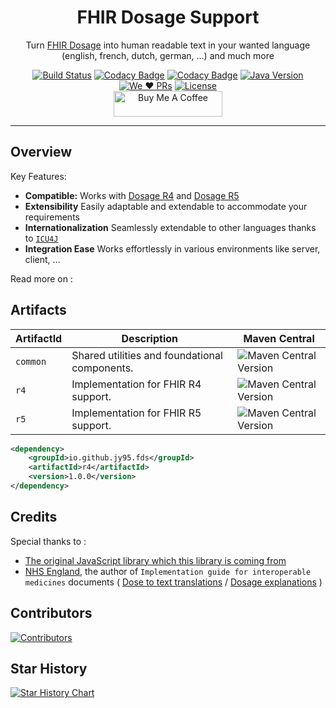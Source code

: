 <h1 style="text-align: center;">FHIR Dosage Support</h1>

<div style="text-align: center;">

Turn [FHIR Dosage](https://build.fhir.org/dosage.html) into human readable text in your wanted language (english, french, dutch, german, ...) and much more

[![Build Status](https://github.com/jy95/fds/actions/workflows/maven.yml/badge.svg)](https://github.com/jy95/fds/actions/workflows/maven.yml)
[![Codacy Badge](https://app.codacy.com/project/badge/Grade/56beb6b5e12a4de481cd74ad164989f9)](https://app.codacy.com/gh/jy95/fds/dashboard?utm_source=gh&utm_medium=referral&utm_content=&utm_campaign=Badge_grade)
[![Codacy Badge](https://app.codacy.com/project/badge/Coverage/56beb6b5e12a4de481cd74ad164989f9)](https://app.codacy.com/gh/jy95/fds/dashboard?utm_source=gh&utm_medium=referral&utm_content=&utm_campaign=Badge_coverage)
[![Java Version](https://img.shields.io/badge/Java-21%2B-brightgreen.svg)](https://www.oracle.com/java/)
[![We ❤️ PRs](https://img.shields.io/badge/We%20%E2%9D%A4%EF%B8%8F-Pull%20Requests-brightgreen.svg)](https://github.com/jy95/fds/pulls)
[![License](https://img.shields.io/badge/License-Apache_2.0-blue.svg)](https://github.com/jy95/fhir-dosage-utils/blob/main/LICENSE)
<br /> 
<a href="https://www.buymeacoffee.com/GPFR" target="_blank"><img src="https://cdn.buymeacoffee.com/buttons/v2/default-yellow.png" height="41" width="174" alt="Buy Me A Coffee" style="height: 41px !important;width: 174px !important;" ></a>
<br />

</div>

---

## Overview

Key Features:

- **Compatible:** Works with [Dosage R4](https://hl7.org/fhir/R4/dosage.html) and [Dosage R5](https://hl7.org/fhir/R5/dosage.html)
- **Extensibility** Easily adaptable and extendable to accommodate your requirements
- **Internationalization** Seamlessly extendable to other languages thanks to [`ICU4J`](https://unicode-org.github.io/icu/userguide/icu4j/)
- **Integration Ease** Works effortlessly in various environments like server, client, ...

Read more on : 

## Artifacts

| ArtifactId | Description                                   | Maven Central                                                                              |
|------------|-----------------------------------------------|--------------------------------------------------------------------------------------------|
| `common`   | Shared utilities and foundational components. | ![Maven Central Version](https://img.shields.io/maven-central/v/io.github.jy95.fds/common) |
| `r4`       | Implementation for FHIR R4 support.           | ![Maven Central Version](https://img.shields.io/maven-central/v/io.github.jy95.fds/r4)     |
| `r5`       | Implementation for FHIR R5 support.           | ![Maven Central Version](https://img.shields.io/maven-central/v/io.github.jy95.fds/r5)     |

```xml
<dependency>
    <groupId>io.github.jy95.fds</groupId>
    <artifactId>r4</artifactId>
    <version>1.0.0</version>
</dependency>
```

## Credits

Special thanks to : 
- [The original JavaScript library which this library is coming from](https://github.com/jy95/fhir-dosage-utils)
- [NHS England](https://digital.nhs.uk/), the author of `Implementation guide for interoperable medicines` documents ( [Dose to text translations](https://simplifier.net/guide/ukcoreimplementationguideformedicines/dosetotexttranslation?version=current) / [Dosage explanations](https://simplifier.net/guide/ukcoreimplementationguideformedicines/elementdosage?version=current) )

## Contributors

<a href="https://github.com/jy95/fds/graphs/contributors">
  <img src="https://contrib.rocks/image?repo=jy95/fds" alt="Contributors" />
</a>

## Star History

[![Star History Chart](https://api.star-history.com/svg?repos=jy95/fds&type=Date)](https://star-history.com/#jy95/fds&Date)